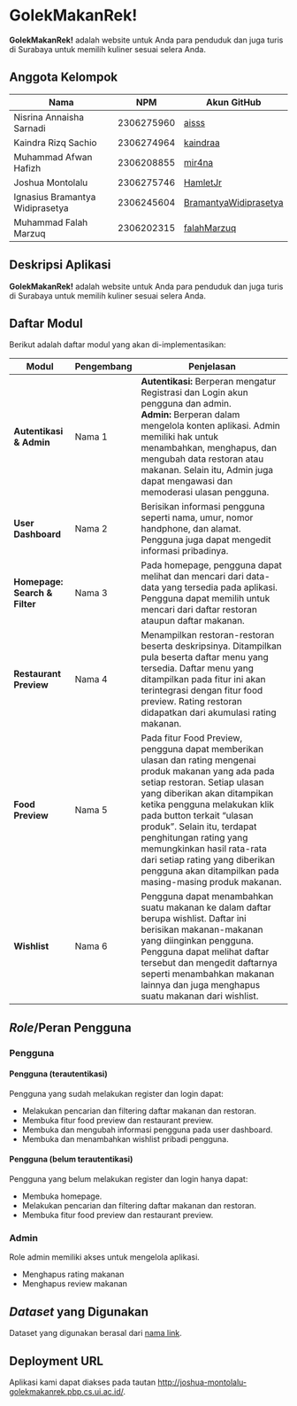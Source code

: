 <!-- Kalau ada yang mau ditambah/diedit boleh yaa, misal mau tambah emoji, bikin bagus tampilannya, dll. -->
# <!-- emote apa yang bagus ya --> GolekMakanRek!
**GolekMakanRek!** adalah website untuk Anda para penduduk dan juga turis di Surabaya untuk memilih kuliner sesuai selera Anda.

## Anggota Kelompok
| Nama | NPM | Akun GitHub | 
| -- | -- | -- |
| Nisrina Annaisha Sarnadi | 2306275960 | [aisss](https://github.com/nsrnannaisha) |
| Kaindra Rizq Sachio | 2306274964 | [kaindraa](https://github.com/kaindraa) |
| Muhammad Afwan Hafizh | 2306208855 | [mir4na](https://github.com/mir4na) |
| Joshua Montolalu | 2306275746 | [HamletJr](https://github.com/HamletJr) |
| Ignasius Bramantya Widiprasetya | 2306245604 | [BramantyaWidiprasetya ](https://github.com/BramantyaWidiprasetya) |
| Muhammad Falah Marzuq | 2306202315 | [falahMarzuq](https://github.com/falahMarzuq)

## Deskripsi Aplikasi
**GolekMakanRek!** adalah website untuk Anda para penduduk dan juga turis di Surabaya untuk memilih kuliner sesuai selera Anda.

## Daftar Modul
Berikut adalah daftar modul yang akan di-implementasikan:
 
| Modul | Pengembang | Penjelasan |
| -- | -- | -- |
| **Autentikasi & Admin** | Nama 1 | **Autentikasi:** Berperan mengatur Registrasi dan Login akun pengguna dan admin. <br> **Admin:** Berperan dalam mengelola konten aplikasi. Admin memiliki hak untuk menambahkan, menghapus, dan mengubah data restoran atau makanan. Selain itu, Admin juga dapat mengawasi dan memoderasi ulasan pengguna. |
| **User Dashboard** | Nama 2 | Berisikan informasi pengguna seperti nama, umur, nomor handphone, dan alamat. Pengguna juga dapat mengedit informasi pribadinya. |
| **Homepage: Search & Filter** | Nama 3 | Pada homepage, pengguna dapat melihat dan mencari dari data-data yang tersedia pada aplikasi. Pengguna dapat memilih untuk mencari dari daftar restoran ataupun daftar makanan. | 
| **Restaurant Preview** | Nama 4 | Menampilkan restoran-restoran beserta deskripsinya. Ditampilkan pula beserta daftar menu yang tersedia. Daftar menu yang ditampilkan pada fitur ini akan terintegrasi dengan fitur food preview. Rating restoran didapatkan dari akumulasi rating makanan. |
| **Food Preview** | Nama 5 | Pada fitur Food Preview, pengguna dapat memberikan ulasan dan rating mengenai produk makanan yang ada pada setiap restoran. Setiap ulasan yang diberikan akan ditampikan ketika pengguna melakukan klik pada button terkait “ulasan produk”. Selain itu, terdapat penghitungan rating yang memungkinkan hasil rata-rata dari setiap rating yang diberikan pengguna akan ditampilkan pada masing-masing produk makanan. |
| **Wishlist** | Nama 6 | Pengguna dapat menambahkan suatu makanan ke dalam daftar berupa wishlist. Daftar ini berisikan makanan-makanan yang diinginkan pengguna. Pengguna dapat melihat daftar tersebut dan mengedit daftarnya seperti menambahkan makanan lainnya dan juga menghapus suatu makanan dari wishlist. |

## *Role*/Peran Pengguna
### Pengguna
#### Pengguna (terautentikasi)
Pengguna yang sudah melakukan register dan login dapat:
- Melakukan pencarian dan filtering daftar makanan dan restoran.
- Membuka fitur food preview dan restaurant preview.
- Membuka dan mengubah informasi pengguna pada user dashboard.
- Membuka dan menambahkan wishlist pribadi pengguna.
#### Pengguna (belum terautentikasi)
Pengguna yang belum melakukan register dan login hanya dapat:
- Membuka homepage.
- Melakukan pencarian dan filtering daftar makanan dan restoran.
- Membuka fitur food preview dan restaurant preview.

### Admin
Role admin memiliki akses untuk mengelola aplikasi.
- Menghapus rating makanan
- Menghapus review makanan


## *Dataset* yang Digunakan
Dataset yang digunakan berasal dari [nama link]().

## Deployment URL
Aplikasi kami dapat diakses pada tautan http://joshua-montolalu-golekmakanrek.pbp.cs.ui.ac.id/.